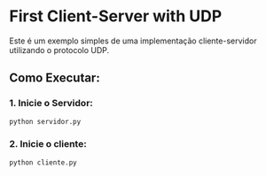 # First Client-Server with UDP

Este é um exemplo simples de uma implementação cliente-servidor utilizando o protocolo UDP.

## Como Executar:

### 1. Inicie o Servidor:

```bash
python servidor.py
```

### 2. Inicie o cliente:
```bash
python cliente.py
```
